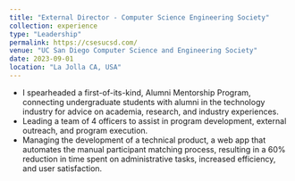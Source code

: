 ```yaml
---
title: "External Director - Computer Science Engineering Society"
collection: experience
type: "Leadership"
permalink: https://csesucsd.com/
venue: "UC San Diego Computer Science and Engineering Society"
date: 2023-09-01
location: "La Jolla CA, USA"
---
```


- I spearheaded a first-of-its-kind, Alumni Mentorship Program, connecting undergraduate students with alumni in the technology industry for advice on academia, research, and industry experiences.
- Leading a team of 4 officers to assist in program development, external outreach, and program execution.
- Managing the development of a technical product, a web app that automates the manual participant matching process, resulting in
a 60% reduction in time spent on administrative tasks, increased efficiency, and user satisfaction.
